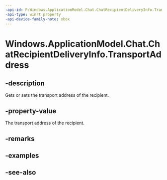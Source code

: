 ```yaml
---
-api-id: P:Windows.ApplicationModel.Chat.ChatRecipientDeliveryInfo.TransportAddress
-api-type: winrt property
-api-device-family-note: xbox
---
```


<!-- Property syntax
public string TransportAddress { get;  set; }
-->

# Windows.ApplicationModel.Chat.ChatRecipientDeliveryInfo.TransportAddress

## -description
Gets or sets the transport address of the recipient.

## -property-value
The transport address of the recipient.

## -remarks

## -examples

## -see-also
